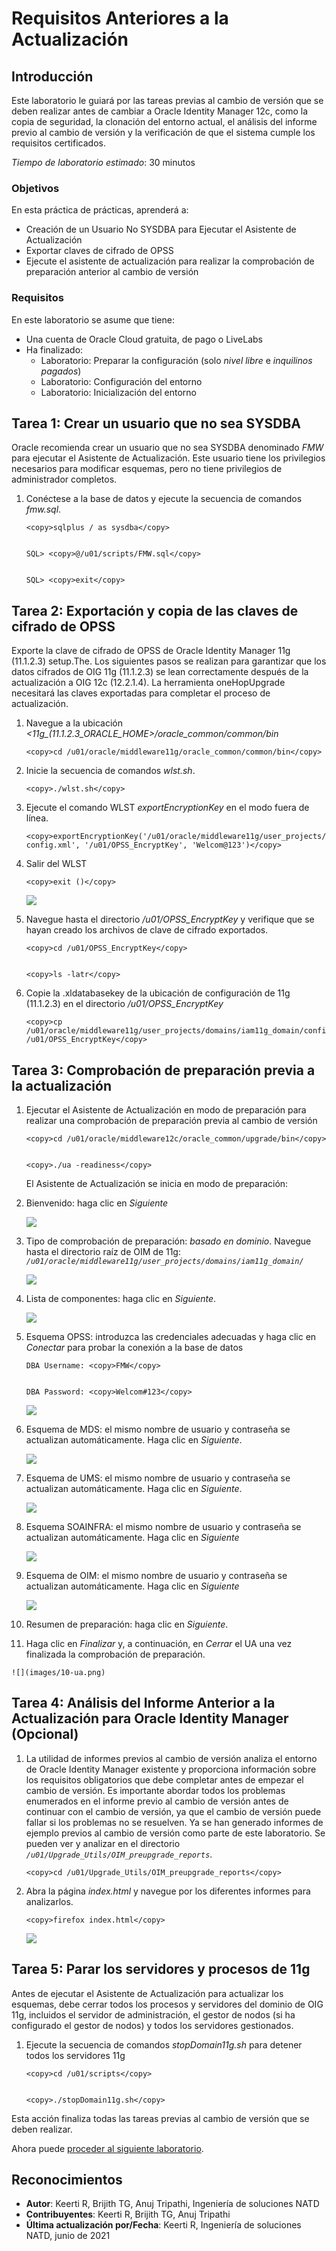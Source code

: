 # Requisitos Anteriores a la Actualización

## Introducción

Este laboratorio le guiará por las tareas previas al cambio de versión que se deben realizar antes de cambiar a Oracle Identity Manager 12c, como la copia de seguridad, la clonación del entorno actual, el análisis del informe previo al cambio de versión y la verificación de que el sistema cumple los requisitos certificados.

_Tiempo de laboratorio estimado_: 30 minutos

### Objetivos

En esta práctica de prácticas, aprenderá a:

*   Creación de un Usuario No SYSDBA para Ejecutar el Asistente de Actualización
*   Exportar claves de cifrado de OPSS
*   Ejecute el asistente de actualización para realizar la comprobación de preparación anterior al cambio de versión

### Requisitos

En este laboratorio se asume que tiene:

*   Una cuenta de Oracle Cloud gratuita, de pago o LiveLabs
*   Ha finalizado:
    *   Laboratorio: Preparar la configuración (solo _nivel libre_ e _inquilinos pagados_)
    *   Laboratorio: Configuración del entorno
    *   Laboratorio: Inicialización del entorno

## Tarea 1: Crear un usuario que no sea SYSDBA

Oracle recomienda crear un usuario que no sea SYSDBA denominado _FMW_ para ejecutar el Asistente de Actualización. Este usuario tiene los privilegios necesarios para modificar esquemas, pero no tiene privilegios de administrador completos.

1.  Conéctese a la base de datos y ejecute la secuencia de comandos _fmw.sql_.
    
        <copy>sqlplus / as sysdba</copy>
        
    
        SQL> <copy>@/u01/scripts/FMW.sql</copy>
        
    
        SQL> <copy>exit</copy>
        

## Tarea 2: Exportación y copia de las claves de cifrado de OPSS

Exporte la clave de cifrado de OPSS de Oracle Identity Manager 11g (11.1.2.3) setup.The. Los siguientes pasos se realizan para garantizar que los datos cifrados de OIG 11g (11.1.2.3) se lean correctamente después de la actualización a OIG 12c (12.2.1.4). La herramienta oneHopUpgrade necesitará las claves exportadas para completar el proceso de actualización.

1.  Navegue a la ubicación _<11g\_(11.1.2.3\_ORACLE\_HOME>/oracle\_common/common/bin_
    
        <copy>cd /u01/oracle/middleware11g/oracle_common/common/bin</copy>
        
2.  Inicie la secuencia de comandos _wlst.sh_.
    
        <copy>./wlst.sh</copy>
        
3.  Ejecute el comando WLST _exportEncryptionKey_ en el modo fuera de línea.
    
        <copy>exportEncryptionKey('/u01/oracle/middleware11g/user_projects/domains/iam11g_domain/config/fmwconfig/jps-config.xml', '/u01/OPSS_EncryptKey', 'Welcom@123')</copy>
        
4.  Salir del WLST
    
        <copy>exit ()</copy>      
        
    
    ![](images/1-wlst.png)
    
5.  Navegue hasta el directorio _/u01/OPSS\_EncryptKey_ y verifique que se hayan creado los archivos de clave de cifrado exportados.
    
        <copy>cd /u01/OPSS_EncryptKey</copy>
        
    
        <copy>ls -latr</copy>
        
6.  Copie la .xldatabasekey de la ubicación de configuración de 11g (11.1.2.3) en el directorio _/u01/OPSS\_EncryptKey_
    
        <copy>cp /u01/oracle/middleware11g/user_projects/domains/iam11g_domain/config/fmwconfig/.xldatabasekey /u01/OPSS_EncryptKey</copy>
        

## Tarea 3: Comprobación de preparación previa a la actualización

1.  Ejecutar el Asistente de Actualización en modo de preparación para realizar una comprobación de preparación previa al cambio de versión
    
        <copy>cd /u01/oracle/middleware12c/oracle_common/upgrade/bin</copy>
        
    
        <copy>./ua -readiness</copy>
        
    
    El Asistente de Actualización se inicia en modo de preparación:
    
2.  Bienvenido: haga clic en _Siguiente_
    
    ![](images/2-ua.png)
    
3.  Tipo de comprobación de preparación: _basado en dominio_. Navegue hasta el directorio raíz de OIM de 11g: _`/u01/oracle/middleware11g/user_projects/domains/iam11g_domain/`_
    
    ![](images/3-ua.png)
    
4.  Lista de componentes: haga clic en _Siguiente_.
    
    ![](images/4-ua.png)
    
5.  Esquema OPSS: introduzca las credenciales adecuadas y haga clic en _Conectar_ para probar la conexión a la base de datos
    
        DBA Username: <copy>FMW</copy>
        
    
        DBA Password: <copy>Welcom#123</copy>
        
    
    ![](images/5-ua.png)
    
6.  Esquema de MDS: el mismo nombre de usuario y contraseña se actualizan automáticamente. Haga clic en _Siguiente_.
    
    ![](images/6-ua.png)
    
7.  Esquema de UMS: el mismo nombre de usuario y contraseña se actualizan automáticamente. Haga clic en _Siguiente_.
    
    ![](images/7-ua.png)
    
8.  Esquema SOAINFRA: el mismo nombre de usuario y contraseña se actualizan automáticamente. Haga clic en _Siguiente_
    
    ![](images/8-ua.png)
    
9.  Esquema de OIM: el mismo nombre de usuario y contraseña se actualizan automáticamente. Haga clic en _Siguiente_
    
    ![](images/9-ua.png)
    
10.  Resumen de preparación: haga clic en _Siguiente_.
    
11.  Haga clic en _Finalizar_ y, a continuación, en _Cerrar_ el UA una vez finalizada la comprobación de preparación.
    
    ![](images/10-ua.png)
    

## Tarea 4: Análisis del Informe Anterior a la Actualización para Oracle Identity Manager (Opcional)

1.  La utilidad de informes previos al cambio de versión analiza el entorno de Oracle Identity Manager existente y proporciona información sobre los requisitos obligatorios que debe completar antes de empezar el cambio de versión. Es importante abordar todos los problemas enumerados en el informe previo al cambio de versión antes de continuar con el cambio de versión, ya que el cambio de versión puede fallar si los problemas no se resuelven. Ya se han generado informes de ejemplo previos al cambio de versión como parte de este laboratorio. Se pueden ver y analizar en el directorio _`/u01/Upgrade_Utils/OIM_preupgrade_reports`_.
    
        <copy>cd /u01/Upgrade_Utils/OIM_preupgrade_reports</copy>
        
2.  Abra la página _index.html_ y navegue por los diferentes informes para analizarlos.
    
        <copy>firefox index.html</copy>
        
    
    ![](images/Reports.png)
    

## Tarea 5: Parar los servidores y procesos de 11g

Antes de ejecutar el Asistente de Actualización para actualizar los esquemas, debe cerrar todos los procesos y servidores del dominio de OIG 11g, incluidos el servidor de administración, el gestor de nodos (si ha configurado el gestor de nodos) y todos los servidores gestionados.

1.  Ejecute la secuencia de comandos _stopDomain11g.sh_ para detener todos los servidores 11g
    
        <copy>cd /u01/scripts</copy>
        
    
        <copy>./stopDomain11g.sh</copy>
        

Esta acción finaliza todas las tareas previas al cambio de versión que se deben realizar.

Ahora puede [proceder al siguiente laboratorio](#next).

## Reconocimientos

*   **Autor**: Keerti R, Brijith TG, Anuj Tripathi, Ingeniería de soluciones NATD
*   **Contribuyentes**: Keerti R, Brijith TG, Anuj Tripathi
*   **Última actualización por/Fecha**: Keerti R, Ingeniería de soluciones NATD, junio de 2021